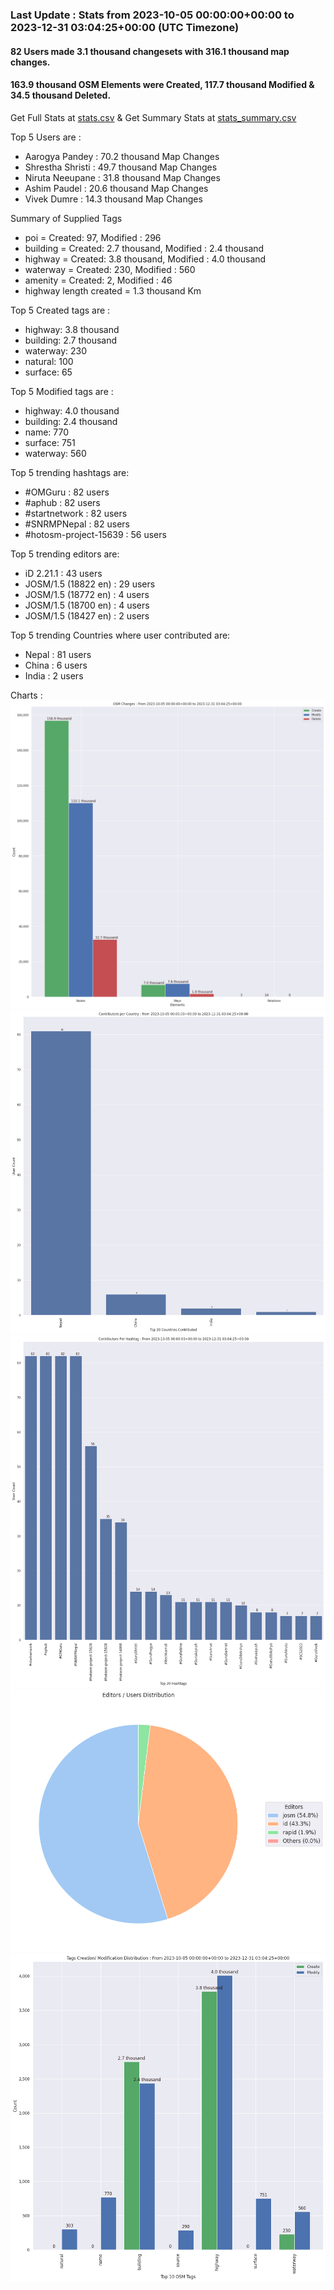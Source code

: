### Last Update : Stats from 2023-10-05 00:00:00+00:00 to 2023-12-31 03:04:25+00:00 (UTC Timezone)

#### 82 Users made 3.1 thousand changesets with 316.1 thousand map changes.
#### 163.9 thousand OSM Elements were Created, 117.7 thousand Modified & 34.5 thousand Deleted.
Get Full Stats at [stats.csv](/stats/SNRMPNepal/Every2days/stats.csv)
 & Get Summary Stats at [stats_summary.csv](/stats/SNRMPNepal/Every2days/stats_summary.csv)

Top 5 Users are : 
- Aarogya Pandey : 70.2 thousand Map Changes
- Shrestha Shristi : 49.7 thousand Map Changes
- Niruta Neeupane : 31.8 thousand Map Changes
- Ashim Paudel : 20.6 thousand Map Changes
- Vivek Dumre : 14.3 thousand Map Changes

Summary of Supplied Tags
- poi = Created: 97, Modified : 296
- building = Created: 2.7 thousand, Modified : 2.4 thousand
- highway = Created: 3.8 thousand, Modified : 4.0 thousand
- waterway = Created: 230, Modified : 560
- amenity = Created: 2, Modified : 46
- highway length created = 1.3 thousand Km


Top 5 Created tags are :
- highway: 3.8 thousand
- building: 2.7 thousand
- waterway: 230
- natural: 100
- surface: 65


Top 5 Modified tags are :
- highway: 4.0 thousand
- building: 2.4 thousand
- name: 770
- surface: 751
- waterway: 560


Top 5 trending hashtags are:
- #OMGuru : 82 users
- #aphub : 82 users
- #startnetwork : 82 users
- #SNRMPNepal : 82 users
- #hotosm-project-15639 : 56 users


Top 5 trending editors are:
- iD 2.21.1 : 43 users
- JOSM/1.5 (18822 en) : 29 users
- JOSM/1.5 (18772 en) : 4 users
- JOSM/1.5 (18700 en) : 4 users
- JOSM/1.5 (18427 en) : 2 users


Top 5 trending Countries where user contributed are:
- Nepal : 81 users
- China : 6 users
- India : 2 users


 Charts : 
![Alt text](./stats_osm_changes.png) 
![Alt text](./stats_users_per_country.png) 
![Alt text](./stats_users_per_hashtag.png) 
![Alt text](./stats_editors_pie_chart.png) 
![Alt text](./stats_tags.png) 
